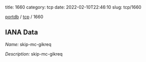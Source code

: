 title: 1660
category: tcp
date: 2022-02-10T22:46:10
slug: tcp/1660

[portdb](/) / [tcp](/category/tcp.html) / 1660


## IANA Data

_Name:_ skip-mc-gikreq

_Description:_ skip-mc-gikreq

